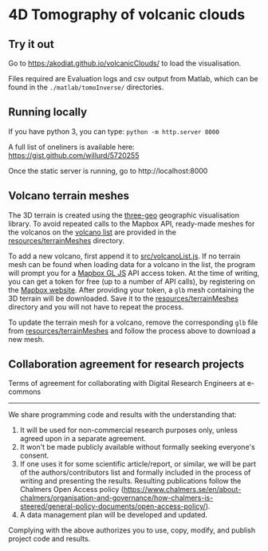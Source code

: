 # 4D Tomography of volcanic clouds
## Try it out
Go to [https:/akodiat.github.io/volcanicClouds/](https://akodiat.github.io/volcanicClouds/) to load the visualisation.

Files required are Evaluation logs and csv output from Matlab, which can be found in the `./matlab/tomoInverse/` directories.

## Running locally
If you have python 3, you can type:
`python -m http.server 8000`

A full list of oneliners is available here:
https://gist.github.com/willurd/5720255

Once the static server is running, go to http://localhost:8000

## Volcano terrain meshes
The 3D terrain is created using the [three-geo](https://github.com/w3reality/three-geo) geographic visualisation library. To avoid repeated calls to the Mapbox API, ready-made meshes for the volcanos on the [volcano list](../main/src/volcanoList.js) are provided in the [resources/terrainMeshes](../main/resources/terrainMeshes) directory.

To add a new volcano, first append it to [src/volcanoList.js](../main/src/volcanoList.js).
If no terrain mesh can be found when loading data for a volcano in the list, the program will prompt you for a [Mapbox GL JS](https://www.mapbox.com/mapbox-gljs) API access token. At the time of writing, you can get a token for free (up to a number of API calls), by registering on the [Mapbox website](https://www.mapbox.com/mapbox-gljs). After providing your token, a `glb` mesh containing the 3D terrain will be downloaded. Save it to the [resources/terrainMeshes](../main/resources/terrainMeshes) directory and you will not have to repeat the process.

To update the terrain mesh for a volcano, remove the corresponding `glb` file from [resources/terrainMeshes](../main/resources/terrainMeshes) and follow the process above to download a new mesh.

## Collaboration agreement for research projects

Terms of agreement for collaborating with Digital Research Engineers at e-commons

---------------------------------------------------------------------------------

We share programming code and results with the understanding that:

1. It will be used for non-commercial research purposes only, unless agreed upon in a separate agreement.
2. It won't be made publicly available without formally seeking everyone's consent.
3. If one uses it for some scientific article/report, or similar, we will be part of the authors/contributors list and formally included in the process of writing and presenting the results. Resulting publications follow the Chalmers Open Access policy (<https://www.chalmers.se/en/about-chalmers/organisation-and-governance/how-chalmers-is-steered/general-policy-documents/open-access-policy/>).
4. A data management plan will be developed and updated.

Complying with the above authorizes you to use, copy, modify, and publish project code and results.
